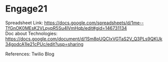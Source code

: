 # Engage21

Spreadsheet Link: https://docs.google.com/spreadsheets/d/1me--TfGnOK0MEsK2VLpypR5Su4lVmHqb/edit#gid=146731134 \
Doc about Technologies: https://docs.google.com/document/d/1Sm8pUQClxVGTaS2V_Q3PLs9QKUk34godcA1Ie21cPUc/edit?usp=sharing

References: Twilio Blog